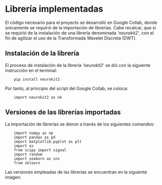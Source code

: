 # Librería implementadas

El código necesario para el proyecto se desarrolló en Google Collab, donde únicamente se requirió de la importación de librerías. 
Cabe recalcar, que si se requirió de la instalación de una librería denominada _'neurokit2'_, con el fin de agilizar el uso de la Transformada Wavelet Discreta (DWT).

## Instalación de la librería
El proceso de instalación de la librería _'neurokit2'_ se dió con la siguiente instrucción en el terminal:
```shell
    pip install neurokit2
```
Por tanto, al principio del script del Google Collab, se coloca:
```shell
    import neurokit2 as nk
```

## Versiones de las librerías importadas
La importación de librerías se dieron a través de los siguientes comandos:
```shell
    import numpy as np
    import pandas as pd
    import matplotlib.pyplot as plt
    import os
    from scipy import signal
    import random
    import seaborn as sns
    from sklearn
```

Las versiones empleadas de las librerías se encuentran en la siguiente imagen:
